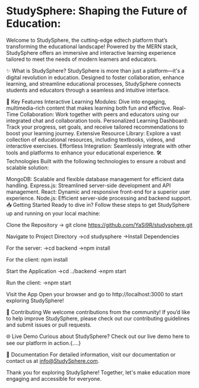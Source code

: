 <h1>StudySphere: Shaping the Future of Education: </h1>
Welcome to StudySphere, the cutting-edge edtech platform that’s transforming the educational landscape! Powered by the MERN stack, StudySphere offers an immersive and interactive learning experience tailored to meet the needs of modern learners and educators.

✨ What is StudySphere? StudySphere is more than just a platform—it's a digital revolution in education. Designed to foster collaboration, enhance learning, and streamline educational processes, StudySphere connects students and educators through a seamless and intuitive interface.

🚀 Key Features Interactive Learning Modules: Dive into engaging, multimedia-rich content that makes learning both fun and effective. Real-Time Collaboration: Work together with peers and educators using our integrated chat and collaboration tools. Personalized Learning Dashboard: Track your progress, set goals, and receive tailored recommendations to boost your learning journey. Extensive Resource Library: Explore a vast collection of educational resources, including textbooks, videos, and interactive exercises. Effortless Integration: Seamlessly integrate with other tools and platforms to enhance your educational experience. 🛠 Technologies Built with the following technologies to ensure a robust and scalable solution:

MongoDB: Scalable and flexible database management for efficient data handling. Express.js: Streamlined server-side development and API management. React: Dynamic and responsive front-end for a superior user experience. Node.js: Efficient server-side processing and backend support. 📥 Getting Started Ready to dive in? Follow these steps to get StudySphere up and running on your local machine:

Clone the Repository -> git clone https://github.com/YaSi9R/studysphere.git

Navigate to Project Directory ->cd studysphere ->Install Dependencies

For the server: ->cd backend ->npm install

For the client: npm install

Start the Application ->cd ../backend ->npm start

Run the client: ->npm start

Visit the App Open your browser and go to http://localhost:3000 to start exploring StudySphere!

🤝 Contributing We welcome contributions from the community! If you’d like to help improve StudySphere, please check out our contributing guidelines and submit issues or pull requests.

🌐 Live Demo Curious about StudySphere? Check out our live demo here to see our platform in action.{....}

📄 Documentation For detailed information, visit our documentation or contact us at info@StudySphere.com.

Thank you for exploring StudySphere! Together, let's make education more engaging and accessible for everyone.

